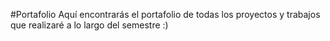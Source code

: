 #Portafolio
Aquí encontrarás el portafolio de todas los proyectos y trabajos que realizaré a lo largo del semestre :)
